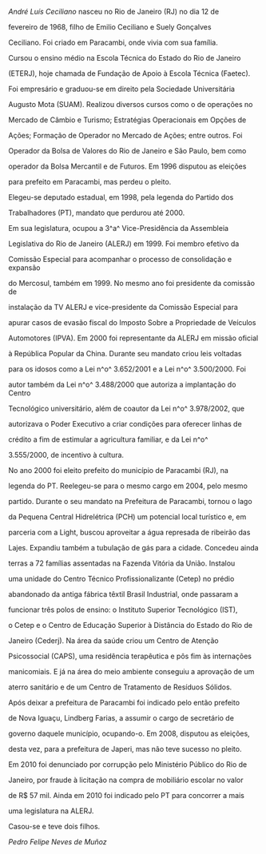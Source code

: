 

*André Luís Ceciliano* nasceu no Rio de Janeiro (RJ) no dia 12 de

fevereiro de 1968, filho de Emilio Ceciliano e Suely Gonçalves

Ceciliano. Foi criado em Paracambi, onde vivia com sua família.



Cursou o ensino médio na Escola Técnica do Estado do Rio de Janeiro

(ETERJ), hoje chamada de Fundação de Apoio à Escola Técnica (Faetec).

Foi empresário e graduou-se em direito pela Sociedade Universitária

Augusto Mota (SUAM). Realizou diversos cursos como o de operações no

Mercado de Câmbio e Turismo; Estratégias Operacionais em Opções de

Ações; Formação de Operador no Mercado de Ações; entre outros. Foi

Operador da Bolsa de Valores do Rio de Janeiro e São Paulo, bem como

operador da Bolsa Mercantil e de Futuros. Em 1996 disputou as eleições

para prefeito em Paracambi, mas perdeu o pleito.



Elegeu-se deputado estadual, em 1998, pela legenda do Partido dos

Trabalhadores (PT), mandato que perdurou até 2000.



Em sua legislatura, ocupou a 3^a^ Vice-Presidência da Assembleia

Legislativa do Rio de Janeiro (ALERJ) em 1999. Foi membro efetivo da

Comissão Especial para acompanhar o processo de consolidação e expansão

do Mercosul, também em 1999. No mesmo ano foi presidente da comissão de

instalação da TV ALERJ e vice-presidente da Comissão Especial para

apurar casos de evasão fiscal do Imposto Sobre a Propriedade de Veículos

Automotores (IPVA). Em 2000 foi representante da ALERJ em missão oficial

à República Popular da China. Durante seu mandato criou leis voltadas

para os idosos como a Lei n^o^ 3.652/2001 e a Lei n^o^ 3.500/2000. Foi

autor também da Lei n^o^ 3.488/2000 que autoriza a implantação do Centro

Tecnológico universitário, além de coautor da Lei n^o^ 3.978/2002, que

autorizava o Poder Executivo a criar condições para oferecer linhas de

crédito a fim de estimular a agricultura familiar, e da Lei n^o^

3.555/2000, de incentivo à cultura.



No ano 2000 foi eleito prefeito do município de Paracambi (RJ), na

legenda do PT. Reelegeu-se para o mesmo cargo em 2004, pelo mesmo

partido. Durante o seu mandato na Prefeitura de Paracambi, tornou o lago

da Pequena Central Hidrelétrica (PCH) um potencial local turístico e, em

parceria com a Light, buscou aproveitar a água represada de ribeirão das

Lajes. Expandiu também a tubulação de gás para a cidade. Concedeu ainda

terras a 72 famílias assentadas na Fazenda Vitória da União. Instalou

uma unidade do Centro Técnico Profissionalizante (Cetep) no prédio

abandonado da antiga fábrica têxtil Brasil Industrial, onde passaram a

funcionar três polos de ensino: o Instituto Superior Tecnológico (IST),

o Cetep e o Centro de Educação Superior à Distância do Estado do Rio de

Janeiro (Cederj). Na área da saúde criou um Centro de Atenção

Psicossocial (CAPS), uma residência terapêutica e pôs fim às internações

manicomiais. E já na área do meio ambiente conseguiu a aprovação de um

aterro sanitário e de um Centro de Tratamento de Resíduos Sólidos.



Após deixar a prefeitura de Paracambi foi indicado pelo então prefeito

de Nova Iguaçu, Lindberg Farias, a assumir o cargo de secretário de

governo daquele município, ocupando-o. Em 2008, disputou as eleições,

desta vez, para a prefeitura de Japeri, mas não teve sucesso no pleito.

Em 2010 foi denunciado por corrupção pelo Ministério Público do Rio de

Janeiro, por fraude à licitação na compra de mobiliário escolar no valor

de R\$ 57 mil. Ainda em 2010 foi indicado pelo PT para concorrer a mais

uma legislatura na ALERJ.



Casou-se e teve dois filhos.



*Pedro Felipe Neves de Muñoz*



